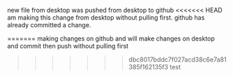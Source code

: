 new file from desktop
was pushed from desktop to github
<<<<<<< HEAD
am making this change from desktop without pulling first. github has already committed a change.

=======
making changes on github and will make changes on desktop and commit then push without pulling first
>>>>>>> dbc8017bddc7f027acd38c6e7a81385f162135f3
test